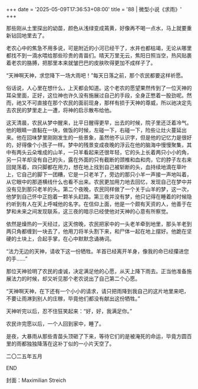 +++
date = '2025-05-09T17:36:53+08:00'
title = '88 | 微型小说《求雨》'
+++

那些刚从土里探出的幼苗，颜色从浅绿变成蔫黄，好像再不喝一点水，马上就要重新钻回地里去了。

老农心中的焦急不用多说，可是附近的小河已经干了，水井也都枯竭，无论从哪里都找不到一滴水喂给那些珍贵的青苗们。晴天万里无云，焦阳日照当空，热风贴裹着老农的胳膊，把那里本来就皱巴巴的皮肤吹得更加不成样子了。

“天神啊天神，求您降下一场大雨吧！”每天日落之前，那个农民都要这样祈愿。

俗话说，人心里在想什么，上天都会知道。这个老农的愿望果然传到了一位天神的耳朵里面，正好，这位神也许久没有施展过自己的手段，全身正憋着一股劲呢。然而，祂又不可直接在那个农民的面前现身，那样有损于天神的尊威，所以祂决定先去农民的梦里走上一遭，将神的启示散布给他。

这天清晨，农民从梦中醒来，比平日醒得更早，出去的时候，院子里还泛着冷气。他的眼睛一直黏在一块，做饭的时候，左碰一下，右碰一下，险些让灶火蔓延出来。他在回味梦里刚刚发生的一些景象，虽然他不认识字，但是他的记忆力是很好的，好得像个小孩子一样。梦中的残景变成夜晚的浮云在他的脑海中慢慢聚集，其中有两头云朵堆成的山羊，一只羊看起来还很年轻，它的头上长着两只小小的角，另一只羊却没有自己的头，露在外面的只有截断的颈椎和血和肉，它的脖子左右来回晃荡着，四只脚都在用力，想在地上找到自己被斩断的头，血持续地滴在草叶上，它自己的脚下一团糟，它是一只老羊了，旁边的那只小羊一声接一声地叫着，从它眼中的那道横线什么也看不出来。农民更加用力地去回忆，发现自己在梦中并没有见到那只老羊的头。第二个夜晚，农民同样做了一个关于山羊的梦，这一次，他梦到自己怀中正抱着一颗羊头赶路。第三夜并没有梦，他只记得在睡着的时候隐约听到有人在天上呼喊他的名字。在信仰上面，他是一个颇有天资的人，他善于在梦和未来之间发现联系，这三夜的暗示已经使他对天神的心意有所察觉。

依然是燥热的一天经过，这天傍晚，农民把家中的一头老羊牵到地里，那头羊老到两只角都缠到一块去了，他用刀将羊头割下来，和尸体一起在地上摆好。他跪在坚硬的土块上，合起手掌，在心中默默念诵祷词。

“法力无边的天神，请收下这一份牺牲。羊首已经离开羊身，像我的命已经攥进您的手……”

那位天神验明了农民的虔诚，决定满足他的心愿，从天上降下雨去。正当他准备施展法力的时候，却又听见那个老农说出了自己第二个心愿。

“天神啊天神，在下还有一个小小的请求，请只把雨降到我自己的这片地里来吧，不要让雨淋到别人的庄稼，毕竟他们都没有献出这份牺牲。”

天神听完以后，忍不住狂笑起来：“好，好，我满足你。”

农民许完愿以后，一个人回到家中，睡了。

是夜，大暴雨从那些青苗头顶砸了下来，等待它们的是被淹死的命运，毕竟方圆百里的雨都独独降落在这补丁似的一小片天空了。

二〇二五年五月

END

封面：Maximilian Streich



